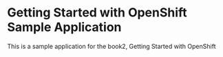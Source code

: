 Getting Started with OpenShift Sample Application
====================

This is a sample application for the book2, Getting Started with OpenShift
